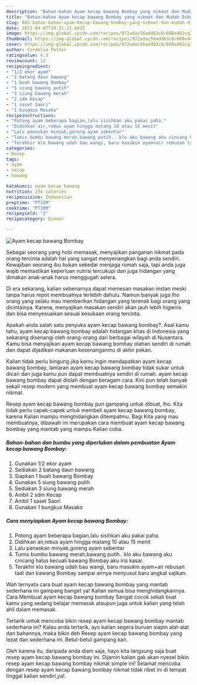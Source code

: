 ```yaml
---
description: "Bahan-bahan Ayam kecap bawang Bombay yang nikmat dan Mudah Dibuat"
title: "Bahan-bahan Ayam kecap bawang Bombay yang nikmat dan Mudah Dibuat"
slug: 683-bahan-bahan-ayam-kecap-bawang-bombay-yang-nikmat-dan-mudah-dibuat
date: 2021-04-07T19:31:21.643Z
image: https://img-global.cpcdn.com/recipes/972adac56add63c8/680x482cq70/ayam-kecap-bawang-bombay-foto-resep-utama.jpg
thumbnail: https://img-global.cpcdn.com/recipes/972adac56add63c8/680x482cq70/ayam-kecap-bawang-bombay-foto-resep-utama.jpg
cover: https://img-global.cpcdn.com/recipes/972adac56add63c8/680x482cq70/ayam-kecap-bawang-bombay-foto-resep-utama.jpg
author: Cordelia Potter
ratingvalue: 4.3
reviewcount: 12
recipeingredient:
- "1/2 ekor ayam"
- "2 batang daun bawang"
- "1 buah bawang Bombay"
- "5 siung bawang putih"
- "3 siung bawang merah"
- "2 sdm Kecap"
- "1 saset Saori"
- "1 bungkus Masako"
recipeinstructions:
- "Potong ayam beberapa bagian,lalu sisihkan aku pakai paha."
- "Didihkan air,rebus ayam hingga matang 10 atau 15 menit"
- "Lalu panaskan minyak,goreng ayam sebentar"
- "Tumis bumbu bawang merah,bawang putih.. klo aku bawang aku cincang halus kecuali bawang Bombay aku iris kasar."
- "Terakhir klo bawang udah bau wangi, baru masukin ayam+air rebusan tadi dan bawang Bombay sampai airnya menyusut baru angkat sajikan."
categories:
- Resep
tags:
- ayam
- kecap
- bawang

katakunci: ayam kecap bawang 
nutrition: 234 calories
recipecuisine: Indonesian
preptime: "PT32M"
cooktime: "PT38M"
recipeyield: "2"
recipecategory: Dinner

---
```



![Ayam kecap bawang Bombay](https://img-global.cpcdn.com/recipes/972adac56add63c8/680x482cq70/ayam-kecap-bawang-bombay-foto-resep-utama.jpg)

Sebagai seorang yang hobi memasak, menyajikan panganan nikmat pada orang tercinta adalah hal yang sangat menyenangkan bagi anda sendiri. Kewajiban seorang ibu bukan sekedar menjaga rumah saja, tapi anda juga wajib memastikan keperluan nutrisi tercukupi dan juga hidangan yang dimakan anak-anak harus menggugah selera.

Di era  sekarang, kalian sebenarnya dapat memesan masakan instan meski tanpa harus repot membuatnya terlebih dahulu. Namun banyak juga lho orang yang selalu mau memberikan hidangan yang terenak bagi orang yang dicintainya. Karena, menyajikan masakan sendiri akan jauh lebih higienis dan bisa menyesuaikan sesuai kesukaan orang tercinta. 



Apakah anda salah satu penyuka ayam kecap bawang bombay?. Asal kamu tahu, ayam kecap bawang bombay adalah hidangan khas di Indonesia yang sekarang disenangi oleh orang-orang dari berbagai wilayah di Nusantara. Kamu bisa menyajikan ayam kecap bawang bombay olahan sendiri di rumah dan dapat dijadikan makanan kesenanganmu di akhir pekan.

Kalian tidak perlu bingung jika kamu ingin mendapatkan ayam kecap bawang bombay, lantaran ayam kecap bawang bombay tidak sukar untuk dicari dan juga kamu pun dapat membuatnya sendiri di rumah. ayam kecap bawang bombay dapat diolah dengan beragam cara. Kini pun telah banyak sekali resep modern yang membuat ayam kecap bawang bombay semakin nikmat.

Resep ayam kecap bawang bombay pun gampang untuk dibuat, lho. Kita tidak perlu capek-capek untuk membeli ayam kecap bawang bombay, karena Kalian mampu menghidangkan ditempatmu. Bagi Kita yang mau membuatnya, dibawah ini merupakan cara membuat ayam kecap bawang bombay yang mantab yang mampu Kalian coba.

<!--inarticleads1-->

##### Bahan-bahan dan bumbu yang diperlukan dalam pembuatan Ayam kecap bawang Bombay:

1. Gunakan 1/2 ekor ayam
1. Sediakan 2 batang daun bawang
1. Siapkan 1 buah bawang Bombay
1. Gunakan 5 siung bawang putih
1. Sediakan 3 siung bawang merah
1. Ambil 2 sdm Kecap
1. Ambil 1 saset Saori
1. Gunakan 1 bungkus Masako




<!--inarticleads2-->

##### Cara menyiapkan Ayam kecap bawang Bombay:

1. Potong ayam beberapa bagian,lalu sisihkan aku pakai paha.
1. Didihkan air,rebus ayam hingga matang 10 atau 15 menit
1. Lalu panaskan minyak,goreng ayam sebentar
1. Tumis bumbu bawang merah,bawang putih.. klo aku bawang aku cincang halus kecuali bawang Bombay aku iris kasar.
1. Terakhir klo bawang udah bau wangi, baru masukin ayam+air rebusan tadi dan bawang Bombay sampai airnya menyusut baru angkat sajikan.




Wah ternyata cara buat ayam kecap bawang bombay yang mantab sederhana ini gampang banget ya! Kalian semua bisa menghidangkannya. Cara Membuat ayam kecap bawang bombay Sangat cocok sekali buat kamu yang sedang belajar memasak ataupun juga untuk kalian yang telah ahli dalam memasak.

Tertarik untuk mencoba bikin resep ayam kecap bawang bombay mantab sederhana ini? Kalau anda tertarik, ayo kalian segera buruan siapin alat-alat dan bahannya, maka bikin deh Resep ayam kecap bawang bombay yang lezat dan sederhana ini. Betul-betul gampang kan. 

Oleh karena itu, daripada anda diam saja, hayo kita langsung saja buat resep ayam kecap bawang bombay ini. Dijamin kalian gak akan nyesel bikin resep ayam kecap bawang bombay nikmat simple ini! Selamat mencoba dengan resep ayam kecap bawang bombay nikmat tidak ribet ini di tempat tinggal kalian sendiri,ya!.

